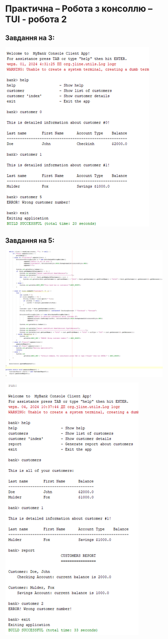 # Практична – Робота з консоллю – TUI - робота 2

## Завдання на 3:

![alt text](<images/Знімок екрана 2024-06-01 170018.png>)

## Завдання на 5:

![alt text](<images/Знімок екрана 2024-06-04 105351.png>)

![alt text](<images/Знімок екрана 2024-06-04 104648.png>)